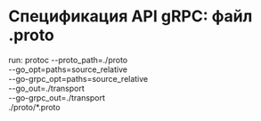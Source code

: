 ﻿Спецификация API gRPC: файл .proto
===

run: protoc --proto_path=./proto \
	--go_opt=paths=source_relative \
	--go-grpc_opt=paths=source_relative \
	--go_out=./transport \
	--go-grpc_out=./transport \
	./proto/*.proto